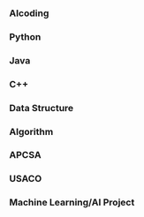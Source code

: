 ### AIcoding
### Python

### Java

### C++

### Data Structure

### Algorithm

### APCSA

### USACO

### Machine Learning/AI Project